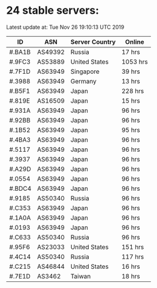 # 24 stable servers:

Latest update at: Tue Nov 26 19:10:13 UTC 2019

| ID | ASN | Server Country | Online |
| -- | --- | -------------- | ------ |
| #.BA1B | AS49392 | Russia | 17 hrs |
| #.9FC3 | AS53889 | United States | 1053 hrs |
| #.7F1D | AS63949 | Singapore | 39 hrs |
| #.3988 | AS63949 | Germany | 13 hrs |
| #.B5F1 | AS63949 | Japan | 228 hrs |
| #.819E | AS16509 | Japan | 15 hrs |
| #.931A | AS63949 | Japan | 96 hrs |
| #.92BB | AS63949 | Japan | 96 hrs |
| #.1B52 | AS63949 | Japan | 95 hrs |
| #.4BA3 | AS63949 | Japan | 96 hrs |
| #.5117 | AS63949 | Japan | 96 hrs |
| #.3937 | AS63949 | Japan | 96 hrs |
| #.A29D | AS63949 | Japan | 96 hrs |
| #.0554 | AS63949 | Japan | 96 hrs |
| #.BDC4 | AS63949 | Japan | 96 hrs |
| #.9185 | AS50340 | Russia | 96 hrs |
| #.C353 | AS63949 | Japan | 96 hrs |
| #.1A0A | AS63949 | Japan | 96 hrs |
| #.0193 | AS63949 | Japan | 96 hrs |
| #.C633 | AS50340 | Russia | 96 hrs |
| #.95F6 | AS23033 | United States | 151 hrs |
| #.4C14 | AS50340 | Russia | 117 hrs |
| #.C215 | AS46844 | United States | 16 hrs |
| #.7E1D | AS3462 | Taiwan | 18 hrs |

